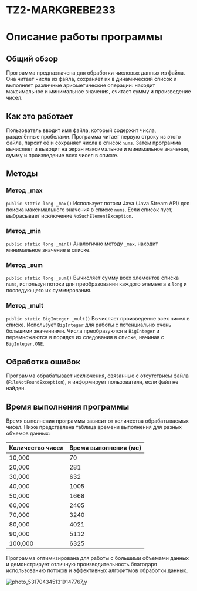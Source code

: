 # TZ2-MARKGREBE233
# Описание работы программы

## Общий обзор
Программа предназначена для обработки числовых данных из файла. Она читает числа из файла, сохраняет их в динамический список и выполняет различные арифметические операции: находит максимальное и минимальное значения, считает сумму и произведение чисел.

## Как это работает
Пользователь вводит имя файла, который содержит числа, разделённые пробелами. Программа читает первую строку из этого файла, парсит её и сохраняет числа в список `nums`. Затем программа вычисляет и выводит на экран максимальное и минимальное значения, сумму и произведение всех чисел в списке.

## Методы
### Метод _max
`public static long _max()`
Использует потоки Java (Java Stream API) для поиска максимального значения в списке `nums`. Если список пуст, выбрасывает исключение `NoSuchElementException`.

### Метод _min
`public static long _min()`
Аналогично методу `_max`, находит минимальное значение в списке.

### Метод _sum
`public static long _sum()`
Вычисляет сумму всех элементов списка `nums`, используя потоки для преобразования каждого элемента в `long` и последующего их суммирования.

### Метод _mult
`public static BigInteger _mult()`
Вычисляет произведение всех чисел в списке. Использует `BigInteger` для работы с потенциально очень большими значениями. Числа преобразуются в `BigInteger` и перемножаются в порядке их следования в списке, начиная с `BigInteger.ONE`.

## Обработка ошибок
Программа обрабатывает исключения, связанные с отсутствием файла (`FileNotFoundException`), и информирует пользователя, если файл не найден.

## Время выполнения программы

Время выполнения программы зависит от количества обрабатываемых чисел. Ниже представлена таблица времени выполнения для разных объемов данных:

| Количество чисел | Время выполнения (мс) |
|------------------|----------------------|
| 10,000           | 70                   |
| 20,000           | 281                  |
| 30,000           | 632                  |
| 40,000           | 1005                 |
| 50,000           | 1668                 |
| 60,000           | 2405                 |
| 70,000           | 3240                 |
| 80,000           | 4021                 |
| 90,000           | 5112                 |
| 100,000          | 6325                 |

Программа оптимизирована для работы с большими объемами данных и демонстрирует отличную производительность благодаря использованию потоков и эффективных алгоритмов обработки данных.

![photo_5317043451319147767_y](https://github.com/Markiziog/TZ2-MARKGREBE233/assets/157812830/cb2abd4d-daea-4e26-b9d8-019300c99a5f)
